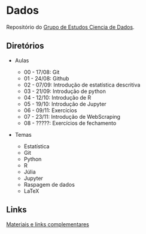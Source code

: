 # Dados

Repositório do [Grupo de Estudos Ciencia de Dados](https://medialabfoz.com/gecd/).

## Diretórios

* Aulas
  * 00 - 17/08: Git
  * 01 - 24/08: Github
  * 02 - 07/09: Introdução de estatística descritiva
  * 03 - 21/09: Introdução de python
  * 04 - 12/10: Introdução de R
  * 05 - 19/10: Introdução de Jupyter 
  * 06 - 09/11: Exercícios
  * 07 - 23/11: Introdução de WebScraping
  * 08 - ?????: Exercícios de fechamento
  
* Temas
  * Estatística
  * Git
  * Python
  * R
  * Júlia
  * Jupyter
  * Raspagem de dados
  * LaTeX

## Links

[Materiais e links complementares](Material.md)
